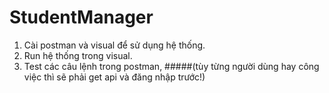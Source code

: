 # StudentManager
1. Cài postman và visual để sử dụng hệ thống.
2. Run hệ thống trong visual.
3. Test các câu lệnh trong postman, 
#####(tùy từng người dùng hay công việc thì sẽ phải get api và đăng nhập trước!)